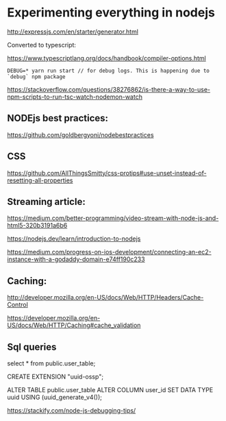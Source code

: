

# Experimenting everything in nodejs


http://expressjs.com/en/starter/generator.html

Converted to typescript:

https://www.typescriptlang.org/docs/handbook/compiler-options.html


```
DEBUG=* yarn run start // for debug logs. This is happening due to `debug` npm package
```


https://stackoverflow.com/questions/38276862/is-there-a-way-to-use-npm-scripts-to-run-tsc-watch-nodemon-watch



## NODEjs best practices: 

https://github.com/goldbergyoni/nodebestpractices

## CSS

https://github.com/AllThingsSmitty/css-protips#use-unset-instead-of-resetting-all-properties



## Streaming article: 

https://medium.com/better-programming/video-stream-with-node-js-and-html5-320b3191a6b6

https://nodejs.dev/learn/introduction-to-nodejs

https://medium.com/progress-on-ios-development/connecting-an-ec2-instance-with-a-godaddy-domain-e74ff190c233



## Caching: 

http://developer.mozilla.org/en-US/docs/Web/HTTP/Headers/Cache-Control

https://developer.mozilla.org/en-US/docs/Web/HTTP/Caching#cache_validation



## Sql queries


select * from public.user_table;


CREATE EXTENSION "uuid-ossp";

ALTER TABLE public.user_table
ALTER COLUMN user_id SET DATA TYPE uuid USING (uuid_generate_v4());



https://stackify.com/node-js-debugging-tips/

